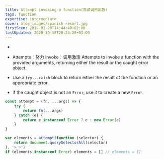 ```yaml
---
title: Attempt invoking a function(尝试调用函数)
tags: function
expertise: intermediate
cover: blog_images/spanish-resort.jpg
firstSeen: 2018-01-28T14:44:40+02:00
lastUpdated: 2020-10-18T20:24:28+03:00
---
```


-
-   Attempts：努力 invoke：调用激活
    Attempts to invoke a function with the provided arguments, returning either the result or the caught error object.

-   Use a `try...catch` block to return either the result of the function or an appropriate error.
-   If the caught object is not an `Error`, use it to create a new `Error`.

```js
const attempt = (fn, ...args) => {
	try {
		return fn(...args)
	} catch (e) {
		return e instanceof Error ? e : new Error(e)
	}
}
```

```js
var elements = attempt(function (selector) {
	return document.querySelectorAll(selector)
}, '>_>')
if (elements instanceof Error) elements = [] // elements = []
```
